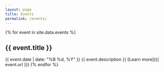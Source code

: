 ```yaml
---
layout: page
title: Events
permalink: /events/
---
```


{% for event in site.data.events %}

## {{ event.title }}

{{ event.date | date: "%B %d, %Y" }}
{{ event.description }}
[Learn more]({{ event.url }})
{% endfor %}
